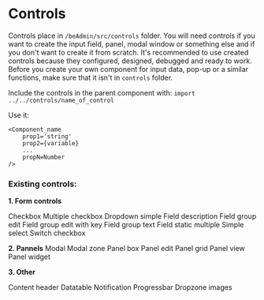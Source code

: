 # Controls 

Controls place in `/beAdmin/src/controls` folder. You will need controls if you want to create the input field, panel, modal window or something else and if you don't want to create it from scratch. 
It's recommended to use created controls because they configured, designed, debugged and ready to work. 
Before you create your own component for input data, pop-up or a similar functions, make sure that it isn't in `controls` folder. 

Include the controls in the parent component with: 
`import ../../controls/name_of_control`

Use it: 

```
<Component_name
    prop1='string'
    prop2={variable}
    ...
    propN=Number
/>

```


### Existing controls: 

**1. Form controls**

Checkbox
Multiple checkbox
Dropdown simple
Field description
Field group edit
Field group edit with key
Field group text
Field static multiple
Simple select
Switch checkbox

**2. Pannels**
Modal
Modal zone
Panel box
Panel edit
Panel grid
Panel view 
Panel widget

**3. Other**

Content header
Datatable
Notification
Progressbar
Dropzone images